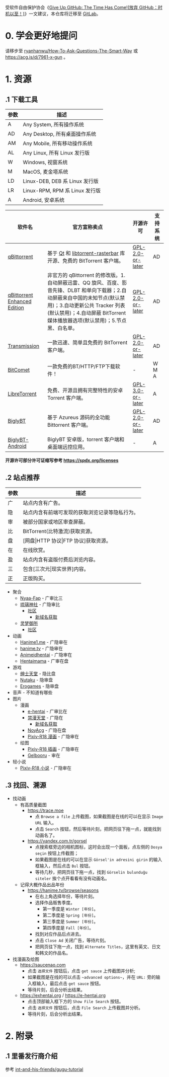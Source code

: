 受软件自由保护协会《[Give Up GitHub: The Time Has Come!(放弃 GitHub：时机以至！)](https://sfconservancy.org/blog/2022/jun/30/give-up-github-launch/)》一文建议，本仓库将迁移至 [GitLab](https://gitlab.com/LiuliPack/knowledge/-/blob/main/AwesomeHentai.md)。

# 0. 学会更好地提问

请移步至 [ryanhanwu/How-To-Ask-Questions-The-Smart-Way](https://github.com/ryanhanwu/How-To-Ask-Questions-The-Smart-Way) 或 https://acg.is/d/7961-x-gun 。

# 1. 资源

## .1 下载工具

参数 | 描述
| - | -
A | Any System, 所有操作系统
AD | Any Desktop, 所有桌面操作系统
AM | Any Mobile, 所有移动操作系统
AL | Any Linux, 所有 Linux 发行版
W | Windows, 视窗系统
M | MacOS, 麦金塔系统
LD | Linux-DEB, DEB 系 Linux 发行版
LR | Linux-RPM, RPM 系 Linux 发行版
A | Android, 安卓系统

软件名 | 官方宣称卖点 | 开源许可 | 支持系统
| - | - | - | -
[qBittorrent](https://sourceforge.net/projects/qbittorrent) | 基于 [Qt](https://www.qt.io/zh-cn) 和 [libtorrent-rasterbar](https://www.libtorrent.org/) 库开源、免费的 BitTorrent 客户端。 | [GPL-2.0-or-later](https://sourceforge.net/projects/qbittorrent) | AD
[qBittorrent Enhanced Edition](https://github.com/c0re100/qBittorrent-Enhanced-Edition) | 非官方的 qBittorrent 的修改版。1.自动屏蔽迅雷、QQ 旋风、百度、影音先锋、DLBT 和单向下载器；2.自动屏蔽来自中国的未知节点(默认禁用)；3.自动更新公共 Tracker 列表(默认禁用)；4.自动屏蔽 BitTorrent 媒体播放器选项(默认禁用)；5.节点黑、白名单。 | [GPL-2.0-or-later](https://github.com/c0re100/qBittorrent-Enhanced-Edition/blob/v4_4_x/COPYING) | AD
[Transmission](https://transmissionbt.com) | 一款迅速、简单且免费的 BitTorrent 客户端。 | [GPL-2.0-or-later](https://github.com/transmission/transmission/blob/main/COPYING) | AD
[BitComet](https://www.bitcomet.com/tw) | 一款免费的BT/HTTP/FTP下载软件！ | - | W M A
[LibreTorrent](https://github.com/proninyaroslav/libretorrent/releases) | 免费、开源且拥有完整特性的安卓 Torrent 客户端。 | [GPL-3.0-or-later](https://github.com/proninyaroslav/libretorrent/blob/master/LICENSE.md) | A
[BiglyBT](https://github.com/BiglySoftware/BiglyBT/releases) | 基于 Azureus 源码的全功能 Bittorrent 客户端。 | [GPL-2.0-or-later](https://github.com/BiglySoftware/BiglyBT/blob/master/LICENSE) | AD
[BiglyBT-Android](https://github.com/BiglySoftware/BiglyBT-Android/releases) | BiglyBT 安卓版，torrent 客户端和桌面端远控应用。 | - | A

**开源许可部分许可证缩写参考 https://spdx.org/licenses**


## .2 站点推荐

参数 | 描述
| - | -
广 | 站点内含有广告。
隐 | 站点内含有前端可发现的获取浏览记录等隐私行为。
审 | 被部分国家或地区审查屏蔽。
比 | BitTorrent(比特激流)获取资源。
盘 | [网盘\|HTTP 协议\|FTP 协议]获取资源。
在 | 在线欣赏。
盈 | 站点内含有盗版付费后浏览内容。
三 | 包含[三次元\|现实世界]内容。
正 | 正版购买。

- 聚合
  - [Nyaa-Fap](https://sukebei.nyaa.si) - 广审比三
  - [琉璃神社](https://hacg.cat/wp) - 广隐审比
    - [社区](https://hacg.cat/wp/bbs)
	  - [新域名获取](https://acg.gy)
  - [灵梦御所](https://blog.reimu.net)
    - [社区](https://acg.is)
- 动画
  - [Hanime1.me](https://hanime1.me) - 广隐审在
  - [hanime.tv](https://hanime.tv) - 广隐审在
  - [Animeidhentai](https://animeidhentai.com) - 广隐审在
  - [Hentaimama](https://hentaimama.io) - 广审在盘
- 游戏
  - [绅士天堂](https://www.aigalgame.com) - 隐比盘
  - [Nutaku](https://www.nutaku.net/zh) - 隐审盘
  - [Erogames](https://erogames.com/zh) - 隐审盘
- 音声 - 不知道有哪些
- 图片
  - 漫画
    - [e-hentai](https://e-hentai.org) - 广审比在
    - [禁漫天堂](https://18comic.vip) - 广隐在
  	  - [新域名获取](https://jmcomic.bet)
    - [NoyAcg](https://app.noy.asia) - 广隐在盘
    - [Pixiv-R18 漫画](https://www.pixiv.net/manga?r=1) - 广隐审在
  - 绘图
    - [Pixiv-R18 插画](https://www.pixiv.net/cate_r18.php) - 广隐审在
    - [Gelbooru](https://gelbooru.com) - 审在
- 轻小说
  - [Pixiv-R18 小说](https://www.pixiv.net/novel/cate_r18.php) - 广隐审在


## .3 找回、溯源

- 找动画
  - 有高质量截图
    - https://trace.moe
      - 点 `Browse a file` 上传截图，如果截图是在线的可以在显示 `Image URL` 输入。
      - 点击 `Search` 按钮，然后等待片刻，把网页往下拖一点，就能找到动画名了。
    - https://yandex.com.tr/gorsel
      - 点搜索框旁边的相机图标，这时会出现一个面板，点左侧的 `Dosya seçin` 按钮上传截图；
      - 如果截图是在线的可以在显示 `Görsel'in adresini girin` 的输入框输入，然后点击 `Bul` 按钮。
      - 等待几秒，把网页往下拖一点，找到 `Görselin bulunduğu siteler` 挨个点开看看有没有动画名。
  - 记得大概作品出品年份
    - https://hanime.tv/browse/seasons
      - 在右上角选择年份，等待片刻。
      - 选择作品贩售季度。
        - 第一季度是 `Winter [年份]`。
        - 第二季度是 `Spring [年份]`。
        - 第三季度是 `Summer [年份]`。
        - 第四季度是 `Fall [年份]`。
      - 找到对应作品后点进去。
      - 点击 `Close Ad` 关闭广告，等待片刻。
      - 把网页往下拖一点，找到  `Alternate Titles`，这里有英文、日文和韩文的作品名。
- 找漫画及绘图
  - https://saucenao.com
    - 点击 `选择文件` 按钮后，点击 `get sauce` 上传截图并分析;
    - 如果截图是在线的可以点击 `~advanced options~`，并在 `URL:` 旁的输入框输入，最后点击 `get sauce` 按钮。
    - 等待片刻，后会分析出结果。
  - https://exhentai.org / https://e-hentai.org
    - 点击顶部输入框下方的 `Show File Search` 按钮。
    - 点击 `选择文件` 按钮后，点击 `File Search` 上传截图并分析。
    - 等待片刻，后会分析出结果。


# 2. 附录

## .1 里番发行商介绍

参考 [int-and-his-friends/gugu-tutorial](https://github.com/int-and-his-friends/gugu-tutorial)
